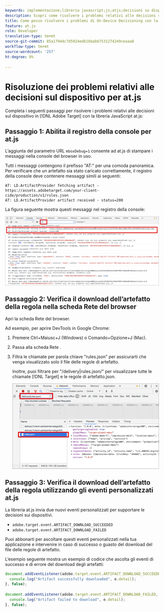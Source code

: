 ```yaml
---
keywords: implementazione;libreria javascript;js;atjs;decisioni su dispositivi;decisioni su dispositivi;at.js;on-device;su dispositivo;risoluzione dei problemi;risoluzione dei problemi;risoluzione dei problemi
description: Scopri come risolvere i problemi relativi alle decisioni sul dispositivo con la libreria at.js .
title: Come posso risolvere i problemi di On-Device Decisioning con la libreria JavaScript at.js?
feature: at.js
role: Developer
translation-type: tm+mt
source-git-commit: 85a17944c7d5924edb1bbabb7531274249ceaaa8
workflow-type: tm+mt
source-wordcount: '257'
ht-degree: 0%

---
```


# Risoluzione dei problemi relativi alle decisioni sul dispositivo per at.js

Completa i seguenti passaggi per risolvere i problemi relativi alle decisioni sul dispositivo in [!DNL Adobe Target] con la libreria JavaScript at.js:

## Passaggio 1: Abilita il registro della console per at.js

L’aggiunta del parametro URL `mboxDebug=1` consente ad at.js di stampare i messaggi nella console del browser in uso.

Tutti i messaggi contengono il prefisso &quot;AT:&quot; per una comoda panoramica. Per verificare che un artefatto sia stato caricato correttamente, il registro della console deve contenere messaggi simili ai seguenti:

```
AT: LD.ArtifactProvider fetching artifact - https://assets.adobetarget.com/your-client-cide/production/v1/rules.json
AT: LD.ArtifactProvider artifact received - status=200
```

La figura seguente mostra questi messaggi nel registro della console:

![Registro della console con messaggi di artefatto](/help/c-implementing-target/c-implementing-target-for-client-side-web/on-device-decisioning/assets/browser-console.png)

## Passaggio 2: Verifica il download dell’artefatto della regola nella scheda Rete del browser

Apri la scheda Rete del browser.

Ad esempio, per aprire DevTools in Google Chrome:

1. Premere Ctrl+Maiusc+J (Windows) o Comando+Opzione+J (Mac).
1. Passa alla scheda Rete .
1. Filtra le chiamate per parola chiave &quot;rules.json&quot; per assicurarti che venga visualizzato solo il file delle regole di artefatto.

   Inoltre, puoi filtrare per &quot;/delivery|rules.json/&quot; per visualizzare tutte le chiamate [!DNL Target] e le regole di artefatto.json.

   ![Scheda Rete in Google Chrome](/help/c-implementing-target/c-implementing-target-for-client-side-web/on-device-decisioning/assets/rule-json.png)

## Passaggio 3: Verifica il download dell’artefatto della regola utilizzando gli eventi personalizzati at.js

La libreria at.js invia due nuovi eventi personalizzati per supportare le decisioni sui dispositivi.

* `adobe.target.event.ARTIFACT_DOWNLOAD_SUCCEEDED`
* `adobe.target.event.ARTIFACT_DOWNLOAD_FAILED`

Puoi abbonarti per ascoltare questi eventi personalizzati nella tua applicazione e intervenire in caso di successo o guasto del download del file delle regole di artefatto.

L’esempio seguente mostra un esempio di codice che ascolta gli eventi di successo e di errore del download degli artefatti:

```javascript
document.addEventListener(adobe.target.event.ARTIFACT_DOWNLOAD_SUCCEEDED, function(e) { 
  console.log("Artifact successfully downloaded", e.detail);
}, false);

document.addEventListener(adobe.target.event.ARTIFACT_DOWNLOAD_FAILED, function(e) { 
  console.log("Artifact failed to download", e.detail);
}, false);
```
